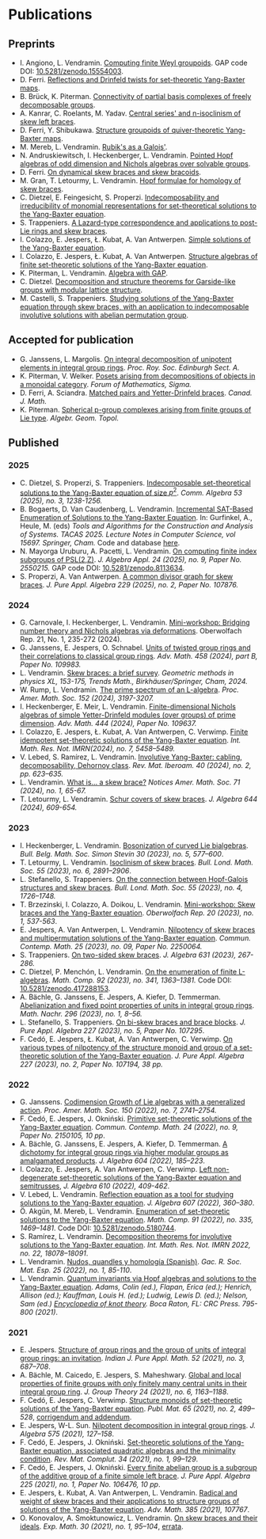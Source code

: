 # Publications

## Preprints

* I. Angiono, L. Vendramin. [Computing finite Weyl groupoids](http://arxiv.org/abs/2505.24555). GAP code DOI: [10.5281/zenodo.15554003](https://doi.org/10.5281/zenodo.15554003).
* D. Ferri. [Reflections and Drinfeld twists for set-theoretic Yang-Baxter maps](https://arxiv.org/abs/2504.21678). 
* B. Brück, K. Piterman. [Connectivity of partial basis complexes of freely decomposable groups](https://arxiv.org/abs/2410.17121).
* A. Kanrar, C. Roelants, M. Yadav. [Central series' and n-isoclinism of skew left braces](https://arxiv.org/abs/2503.10313).
* D. Ferri, Y. Shibukawa. [Structure groupoids of quiver-theoretic Yang-Baxter maps](https://arxiv.org/abs/2503.10327).
* M. Mereb, L. Vendramin. [Rubik's as a Galois'](http://arxiv.org/abs/2411.11566).
* N. Andruskiewitsch, I. Heckenberger, L. Vendramin. [Pointed Hopf algebras of odd dimension and Nichols algebras over solvable groups](http://arxiv.org/abs/2411.02304).
* D. Ferri. [On dynamical skew braces and skew bracoids](https://arxiv.org/abs/2410.10717).
* M. Gran, T. Letourmy, L. Vendramin. [Hopf formulae for homology of skew braces](https://arxiv.org/abs/2409.18056).
* C. Dietzel, E. Feingesicht, S. Properzi. [Indecomposability and irreducibility of monomial representations for set-theoretical solutions to the Yang-Baxter equation](https://arxiv.org/abs/2409.10648).
* S. Trappeniers. [A Lazard-type correspondence and applications to post-Lie rings and skew braces](https://arxiv.org/abs/2406.02475).
* I. Colazzo, E. Jespers, Ł. Kubat, A. Van Antwerpen. [Simple solutions of the Yang-Baxter equation](https://arxiv.org/abs/2312.09687).
* I. Colazzo, E. Jespers, Ł. Kubat, A. Van Antwerpen. [Structure algebras of finite set-theoretic solutions of the Yang-Baxter equation](https://arxiv.org/abs/2305.06023).
* K. Piterman, L. Vendramin. [Algebra with GAP](https://publications.mfo.de/handle/mfo/4023).  
* C. Dietzel. [Decomposition and structure theorems for Garside-like groups with modular lattice structure](https://arxiv.org/abs/2304.04114).
* M. Castelli, S. Trappeniers. [Studying solutions of the Yang-Baxter equation through skew braces, with an application to indecomposable involutive solutions with abelian permutation group](https://arxiv.org/abs/2303.00581).

## Accepted for publication

* G. Janssens, L. Margolis. [On integral decomposition of unipotent elements in integral group rings](https://arxiv.org/abs/2307.14820). _Proc. Roy. Soc. Edinburgh Sect. A._
* K. Piterman, V. Welker. [Posets arising from decompositions of objects in a monoidal category](https://arxiv.org/abs/2401.09280). _Forum of Mathematics, Sigma._
* D. Ferri, A. Sciandra. [Matched pairs and Yetter-Drinfeld braces](https://arxiv.org/abs/2406.10009). _Canad. J. Math._
* K. Piterman. [Spherical p-group complexes arising from finite groups of Lie type](https://arxiv.org/abs/2403.07489). _Algebr. Geom. Topol._

## Published

### 2025

* C. Dietzel, S. Properzi, S. Trappeniers. [Indecomposable set-theoretical solutions to the Yang-Baxter equation of size $p^2$](https://arxiv.org/abs/2403.18653). _Comm. Algebra 53 (2025), no. 3, 1238-1256._
* B. Bogaerts, D. Van Caudenberg, L. Vendramin. [Incremental SAT-Based Enumeration of Solutions to the Yang-Baxter Equation](https://arxiv.org/abs/2501.14363). In: Gurfinkel, A., Heule, M. (eds) _Tools and Algorithms for the Construction and Analysis of Systems. TACAS 2025. Lecture Notes in Computer Science, vol 15697. Springer, Cham._ Code and database [here](https://gitlab.kuleuven.be/krr/software/ybe-sms).
*  N. Mayorga Uruburu, A. Pacetti, L. Vendramin. [On computing finite index subgroups of PSL(2,Z)](http://arxiv.org/abs/2307.01826). _J. Algebra Appl. 24 (2025), no. 9, Paper No. 2550215._ GAP code DOI: [10.5281/zenodo.8113634](https://doi.org/10.5281/zenodo.8113634).
* S. Properzi, A. Van Antwerpen. [A common divisor graph for skew braces](https://arxiv.org/abs/2306.12415). _J. Pure Appl. Algebra 229 (2025), no. 2, Paper No. 107876._

### 2024 

* G. Carnovale, I. Heckenberger, L. Vendramin. [Mini-workshop: Bridging number theory and Nichols algebras via deformations](https://ems.press/content/serial-article-files/48647). Oberwolfach Rep. 21, No. 1, 235-272 (2024).
* G. Janssens, E. Jespers, O. Schnabel. [Units of twisted group rings and their correlations to classical group rings](https://arxiv.org/abs/2203.17220). _Adv. Math. 458 (2024), part B, Paper No. 109983._
* L. Vendramin. [Skew braces: a brief survey](https://arxiv.org/abs/2311.07112). _Geometric methods in physics XL, 153-175, Trends Math., Birkhäuser/Springer, Cham, 2024._
* W. Rump, L. Vendramin. [The prime spectrum of an L-algebra](http://arxiv.org/abs/2206.01001). _Proc. Amer. Math. Soc. 152 (2024), 3197-3207._
* I. Heckenberger, E. Meir, L. Vendramin. [Finite-dimensional Nichols algebras of simple Yetter-Drinfeld modules (over groups) of prime dimension](https://arxiv.org/abs/2306.02989). _Adv. Math. 444 (2024), Paper No. 109637._
* I. Colazzo, E. Jespers, Ł. Kubat, A. Van Antwerpen, C. Verwimp. [Finite idempotent set-theoretic solutions of the Yang-Baxter equation](https://arxiv.org/abs/2212.07361). _Int. Math. Res. Not. IMRN(2024), no. 7, 5458–5489._
* V. Lebed, S. Ramírez, L. Vendramin. [Involutive Yang-Baxter: cabling, decomposability, Dehornoy class](http://arxiv.org/abs/2209.02041). _Rev. Mat. Iberoam. 40 (2024), no. 2, pp. 623–635._
* L. Vendramin. [What is... a skew brace?](https://www.ams.org/notices/202401/rnoti-p65.pdf) _Notices Amer. Math. Soc. 71 (2024), no. 1, 65-67._
* T. Letourmy, L. Vendramin. [Schur covers of skew braces](https://arxiv.org/abs/2302.03970). _J. Algebra 644 (2024), 609-654._

### 2023

* I. Heckenberger, L. Vendramin. [Bosonization of curved Lie bialgebras](http://arxiv.org/abs/2209.02115). _Bull. Belg. Math. Soc. Simon Stevin 30 (2023), no. 5, 577–600_.
* T. Letourmy, L. Vendramin. [Isoclinism of skew braces](https://arxiv.org/abs/2211.14414). _Bull. Lond. Math. Soc. 55 (2023), no. 6, 2891–2906_.
* L. Stefanello, S. Trappeniers. [On the connection between Hopf-Galois structures and skew braces](https://arxiv.org/abs/2206.07610). _Bull. Lond. Math. Soc. 55 (2023), no. 4, 1726–1748._
* T. Brzezinski, I. Colazzo, A. Doikou, L. Vendramin. [Mini-workshop: Skew braces and the Yang-Baxter equation](https://publications.mfo.de/handle/mfo/4027). _Oberwolfach Rep. 20 (2023), no. 1, 537-563_.
* E. Jespers, A. Van Antwerpen, L. Vendramin. [Nilpotency of skew braces and multipermutation solutions of the
  Yang-Baxter equation](http://arxiv.org/abs/2205.01572). _Commun. Contemp. Math. 25 (2023), no. 09, Paper No. 2250064._ 
* S. Trappeniers. [On two-sided skew braces](https://arxiv.org/abs/2208.04772). _J. Algebra 631 (2023), 267-286._
* C. Dietzel, P. Menchón, L. Vendramin. [On the enumeration of finite L-algebras](http://arxiv.org/abs/2206.04955). _Math. Comp. 92 (2023), no. 341, 1363–1381._ Code DOI: [10.5281/zenodo.417288153](https://zenodo.org/badge/latestdoi/417288153).
* A. Bächle, G. Janssens, E. Jespers, A. Kiefer, D. Temmerman. [Abelianization and fixed point properties of units in integral group rings](https://arxiv.org/abs/1811.12184). _Math. Nachr. 296 (2023), no. 1, 8–56._
* L. Stefanello, S. Trappeniers. [On bi-skew braces and brace blocks](https://arxiv.org/abs/2205.15073). _J. Pure Appl. Algebra 227 (2023), no. 5, Paper No. 107295_.
* F. Cedó, E. Jespers, Ł. Kubat, A. Van Antwerpen, C. Verwimp. [On various types of nilpotency of the structure monoid and group of a set-theoretic solution of the Yang-Baxter equation](https://arxiv.org/abs/2011.01724). _J. Pure Appl. Algebra 227 (2023), no. 2, Paper No. 107194, 38 pp._
  
### 2022

* G. Janssens. [Codimension Growth of Lie algebras with a generalized action](https://arxiv.org/abs/1911.12335). _Proc. Amer. Math. Soc. 150 (2022), no. 7, 2741–2754._
* F. Cedó, E. Jespers, J. Okniński. [Primitive set-theoretic solutions of the Yang-Baxter equation](https://arxiv.org/abs/2003.01983). _Commun. Contemp. Math. 24 (2022), no. 9, Paper No. 2150105, 10 pp_. 
* A. Bächle, G. Janssens, E. Jespers, A. Kiefer, D. Temmerman. [A dichotomy for integral group rings via higher modular groups as amalgamated products](https://arxiv.org/abs/1811.12226). _J. Algebra 604 (2022), 185–223_. 
* I. Colazzo, E. Jespers, A. Van Antwerpen, C. Verwimp. [Left non-degenerate set-theoretic solutions of the Yang-Baxter equation and semitrusses](https://www.sciencedirect.com/science/article/pii/S0021869322003520?via%3Dihub), _J. Algebra 610 (2022), 409-462_.
* V. Lebed, L. Vendramin. [Reflection equation as a tool for studying solutions to the Yang-Baxter equation](https://arxiv.org/abs/2008.01752). _J. Algebra 607 (2022), 360–380_.
* Ö. Akgün, M. Mereb, L. Vendramin. [Enumeration of set-theoretic solutions to the Yang-Baxter equation](https://arxiv.org/abs/2008.04483). _Math. Comp. 91 (2022), no. 335, 1469–1481_. Code DOI: [10.5281/zenodo.5180744](https://doi.org/10.5281/zenodo.5180744).
* S. Ramírez, L. Vendramin. [Decomposition theorems for involutive solutions to the Yang-Baxter
  equation](http://arxiv.org/abs/2101.04239). _Int. Math. Res. Not. IMRN 2022, no. 22, 18078–18091_.
* L. Vendramin. [Nudos, quandles y homología (Spanish)](https://github.com/vendramin/nudos/raw/main/nudos.pdf). _Gac. R. Soc. Mat. Esp. 25 (2022), no. 1, 85-110_.
* L. Vendramin. [Quantum invariants via Hopf algebras and solutions to the Yang-Baxter equation](https://arxiv.org/abs/1811.09345). _Adams, Colin (ed.), Flapan, Erica (ed.); Henrich, Allison (ed.); Kauffman, Louis H. (ed.); Ludwig, Lewis D. (ed.); Nelson, Sam (ed.) [Encyclopedia of knot theory](https://www.zbmath.org/?q=an%3A1468.57001). Boca Raton, FL: CRC Press. 795-800 (2021)_.

### 2021

* E. Jespers. [Structure of group rings and the group of units of integral group rings: an invitation](https://arxiv.org/abs/2008.11569). _Indian J. Pure Appl. Math. 52 (2021), no. 3, 687–708_. 
* A. Bächle, M. Caicedo, E. Jespers, S. Maheshwary. [Global and local properties of finite groups with only finitely many central units in their integral group ring](https://arxiv.org/abs/1808.03546). _J. Group Theory 24 (2021), no. 6, 1163–1188_. 
* F. Cedó, E. Jespers, C. Verwimp. [Structure monoids of set-theoretic solutions of the Yang-Baxter equation](https://arxiv.org/abs/1912.09710). _Publ. Mat. 65 (2021), no. 2, 499–528_, [corrigendum and addendum](https://arxiv.org/abs/2202.03174). 
* E. Jespers, W-L. Sun. [Nilpotent decomposition in integral group rings](https://arxiv.org/abs/2010.07957). _J. Algebra 575 (2021), 127–158_.
* F. Cedó, E. Jespers, J. Okniński. [Set-theoretic solutions of the Yang-Baxter equation, associated quadratic algebras and the minimality condition](). _Rev. Mat. Complut. 34 (2021), no. 1, 99–129_.
* F. Cedó, E. Jespers, J. Okniński. [Every finite abelian group is a subgroup of the additive group of a finite simple left brace](https://arxiv.org/abs/2001.08905). _J. Pure Appl. Algebra 225 (2021), no. 1, Paper No. 106476, 10 pp_.
* E. Jespers, Ł. Kubat, A. Van Antwerpen, L. Vendramin. [Radical and weight of skew braces and their applications to structure groups of solutions of the Yang-Baxter equation](https://arxiv.org/abs/2001.10967). _Adv. Math. 385 (2021), 107767_.
* O. Konovalov, A. Smoktunowicz, L. Vendramin. [On skew braces and their ideals](https://arxiv.org/abs/1804.04106). _Exp. Math. 30 (2021), no. 1, 95–104_, [errata](https://doi.org/10.1080/10586458.2021.1980466).
